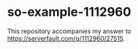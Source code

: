 # so-example-1112960

This repository accompanies my answer to <https://serverfault.com/q/1112960/27515>.
